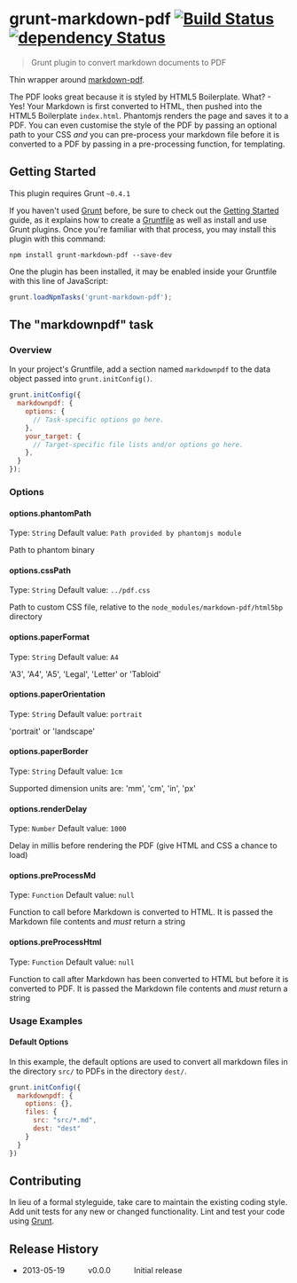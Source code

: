 # grunt-markdown-pdf [![Build Status](https://travis-ci.org/alanshaw/grunt-markdown-pdf.png)](https://travis-ci.org/alanshaw/grunt-markdown-pdf) [![dependency Status](https://david-dm.org/alanshaw/grunt-markdown-pdf.png)](https://david-dm.org/alanshaw/grunt-markdown-pdf)

> Grunt plugin to convert markdown documents to PDF

Thin wrapper around [markdown-pdf](https://github.com/alanshaw/markdown-pdf).

The PDF looks great because it is styled by HTML5 Boilerplate. What? - Yes! Your Markdown is first converted to HTML, then pushed into the HTML5 Boilerplate `index.html`. Phantomjs renders the page and saves it to a PDF. You can even customise the style of the PDF by passing an optional path to your CSS _and_ you can pre-process your markdown file before it is converted to a PDF by passing in a pre-processing function, for templating.

## Getting Started
This plugin requires Grunt `~0.4.1`

If you haven't used [Grunt](http://gruntjs.com/) before, be sure to check out the [Getting Started](http://gruntjs.com/getting-started) guide, as it explains how to create a [Gruntfile](http://gruntjs.com/sample-gruntfile) as well as install and use Grunt plugins. Once you're familiar with that process, you may install this plugin with this command:

```shell
npm install grunt-markdown-pdf --save-dev
```

One the plugin has been installed, it may be enabled inside your Gruntfile with this line of JavaScript:

```js
grunt.loadNpmTasks('grunt-markdown-pdf');
```

## The "markdownpdf" task

### Overview
In your project's Gruntfile, add a section named `markdownpdf` to the data object passed into `grunt.initConfig()`.

```js
grunt.initConfig({
  markdownpdf: {
    options: {
      // Task-specific options go here.
    },
    your_target: {
      // Target-specific file lists and/or options go here.
    },
  }
});
```

### Options

#### options.phantomPath
Type: `String`
Default value: `Path provided by phantomjs module`

Path to phantom binary

#### options.cssPath
Type: `String`
Default value: `../pdf.css`

Path to custom CSS file, relative to the `node_modules/markdown-pdf/html5bp` directory

#### options.paperFormat
Type: `String`
Default value: `A4`

'A3', 'A4', 'A5', 'Legal', 'Letter' or 'Tabloid'

#### options.paperOrientation
Type: `String`
Default value: `portrait`

'portrait' or 'landscape'

#### options.paperBorder
Type: `String`
Default value: `1cm`

Supported dimension units are: 'mm', 'cm', 'in', 'px'

#### options.renderDelay
Type: `Number`
Default value: `1000`

Delay in millis before rendering the PDF (give HTML and CSS a chance to load)

#### options.preProcessMd
Type: `Function`
Default value: `null`

Function to call before Markdown is converted to HTML. It is passed the Markdown file contents and _must_ return a string

#### options.preProcessHtml
Type: `Function`
Default value: `null`

Function to call after Markdown has been converted to HTML but before it is converted to PDF. It is passed the Markdown file contents and _must_ return a string

### Usage Examples

#### Default Options
In this example, the default options are used to convert all markdown files in the directory `src/` to PDFs in the directory `dest/`.

```js
grunt.initConfig({
  markdownpdf: {
    options: {},
    files: {
      src: "src/*.md",
      dest: "dest"
    }
  }
})
```

## Contributing
In lieu of a formal styleguide, take care to maintain the existing coding style. Add unit tests for any new or changed functionality. Lint and test your code using [Grunt](http://gruntjs.com/).

## Release History

 * 2013-05-19   v0.0.0   Initial release
